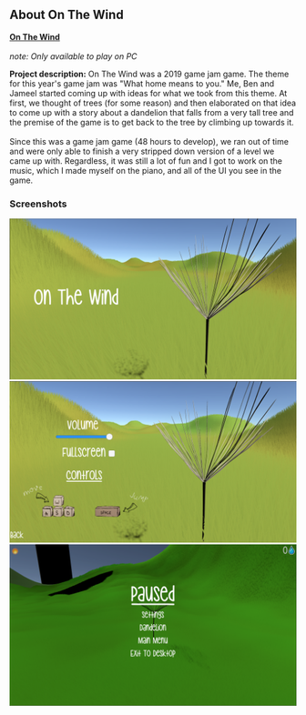 ## About On The Wind
<a href="https://globalgamejam.org/2019/games/wind-0"><b>On The Wind</b></a>
<br></br>
<i>note: Only available to play on PC</i>
  
**Project description:** On The Wind was a 2019 game jam game. The theme for this year's game jam was "What home means to you." 
Me, Ben and Jameel started coming up with ideas for what we took from this theme. At first, we thought of trees (for some reason) and
then elaborated on that idea to come up with a story about a dandelion that falls from a very tall tree and the premise of the game 
is to get back to the tree by climbing up towards it. 
<br></br>
Since this was a game jam game (48 hours to develop), we ran out of time and were only able to finish a very stripped down version of a level we came up with. Regardless, it was still a lot of fun and I got to work on the music, which I made myself on the piano, and all of the UI you see in the game. 

### Screenshots

<img src="images/OTW(1).png?raw=true"/>
<img src="images/OTW(3).png?raw=true"/>
<img src="images/OTW(4).png?raw=true"/>
